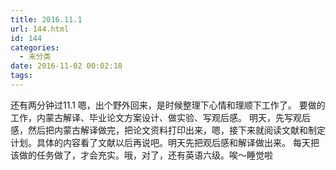 ```yaml
---
title: 2016.11.1
url: 144.html
id: 144
categories:
  - 未分类
date: 2016-11-02 00:02:18
tags:
---
```


还有两分钟过11.1 嗯，出个野外回来，是时候整理下心情和理顺下工作了。 要做的工作，内蒙古解译、毕业论文方案设计、做实验、写观后感。 明天，先写观后感，然后把内蒙古解译做完，把论文资料打印出来，嗯，接下来就阅读文献和制定计划。具体的内容看了文献以后再说吧。明天先把观后感和解译做出来。 每天把该做的任务做了，才会充实。哦，对了，还有英语六级。唉～睡觉啦
